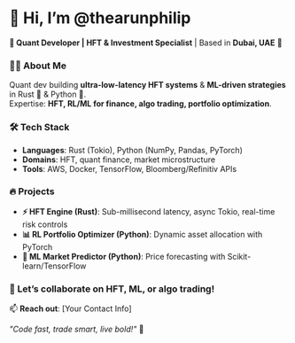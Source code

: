 # 👋 Hi, I’m @thearunphilip  
**🚀 Quant Developer | HFT & Investment Specialist** | Based in **Dubai, UAE** 🌴  

### 👨‍💻 About Me  
Quant dev building **ultra-low-latency HFT systems** & **ML-driven strategies** in Rust 🦀 & Python 🐍.  
Expertise: **HFT, RL/ML for finance, algo trading, portfolio optimization**.  

### 🛠️ Tech Stack  
- **Languages**: Rust (Tokio), Python (NumPy, Pandas, PyTorch)  
- **Domains**: HFT, quant finance, market microstructure  
- **Tools**: AWS, Docker, TensorFlow, Bloomberg/Refinitiv APIs  

### 🔥 Projects  
- **⚡ HFT Engine (Rust)**: Sub-millisecond latency, async Tokio, real-time risk controls  
- **📊 RL Portfolio Optimizer (Python)**: Dynamic asset allocation with PyTorch  
- **🔮 ML Market Predictor (Python)**: Price forecasting with Scikit-learn/TensorFlow  

### 🌟 Let’s collaborate on HFT, ML, or algo trading!  
📫 **Reach out**: [Your Contact Info]  

*"Code fast, trade smart, live bold!"* 🚀  
